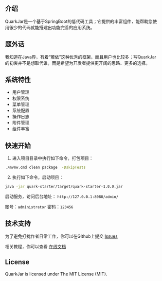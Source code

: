 ## 介绍
QuarkJar是一个基于SpringBoot的低代码工具；它提供的丰富组件，能帮助您使用很少的代码就能搭建出功能完善的应用系统。

## 题外话
我知道在Java界，有着“若依”这种优秀的框架，而且用户也比较多；写QuarkJar的初衷并不是想取代谁，而是希望为开发者提供更开阔的思路、更多的选择。

## 系统特性

- 用户管理
- 权限系统
- 菜单管理
- 系统配置
- 操作日志
- 附件管理
- 组件丰富

## 快速开始

1. 进入项目目录中执行如下命令，打包项目：
``` bash
./mvnw.cmd clean package  -DskipTests
```

2. 执行如下命令，启动项目：
``` bash
java -jar quark-starter/target/quark-starter-1.0.0.jar
```

启动服务，访问后台地址： ```http://127.0.0.1:8080/admin/```

账号：```administrator```
密码：```123456```

## 技术支持
为了避免打扰作者日常工作，你可以在Github上提交 [Issues](https://github.com/quarkcloudio/quark-jar/issues)

相关教程，你可以查看 [在线文档](http://quarkcloud.io/quark-jar/)

## License
QuarkJar is licensed under The MIT License (MIT).
